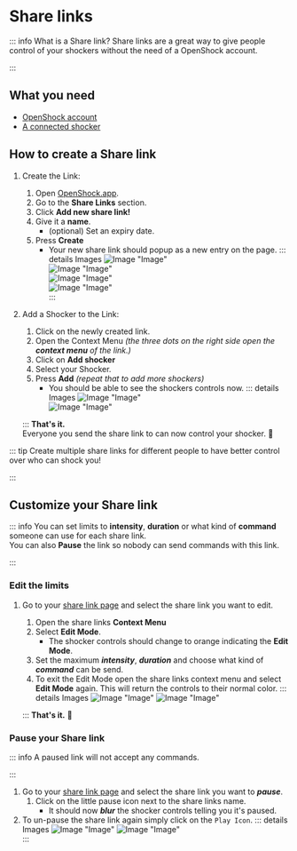 # Share links

::: info What is a Share link?
Share links are a great way to give people control of your shockers without the need of a OpenShock account.  

:::
## What you need
- [OpenShock account](https://openshock.app/)
- [A connected shocker](openshock-first-setup.md)

## How to create a Share link

1. Create the Link:
    1. Open [OpenShock.app](https://openshock.app/).
    2. Go to the **Share Links** section.  
    3. Click **Add new share link!**
    4. Give it a **name**.
        - (optional) Set an expiry date.
    5. Press **Create**
        - Your new share link should popup as a new entry on the page.
    ::: details Images
![Image "Image"](../static/guides/how-to-sharelinks/findshocklinks.png)  
![Image "Image"](../static/guides/how-to-sharelinks/addnewsharelink.png)  
![Image "Image"](../static/guides/how-to-sharelinks/createshocklink.png)  
![Image "Image"](../static/guides/how-to-sharelinks/sharelinkcreated.png)  
    :::
2. Add a Shocker to the Link:
    1. Click on the newly created link.
    2. Open the Context Menu *(the three dots on the right side open the **context menu** of the link.)*
    3. Click on **Add shocker**
    4. Select your Shocker.
    5. Press **Add** *(repeat that to add more shockers)*
        - You should be able to see the shockers controls now.
    ::: details Images
![Image "Image"](../static/guides/how-to-sharelinks/addshockertosharelink.png)  
![Image "Image"](../static/guides/how-to-sharelinks/addshockertosharelink2.png)  

    :::
**That's it.**  
Everyone you send the share link to can now control your shocker. 🎉

::: tip
Create multiple share links for different people to have better control over who can shock you!

:::
## Customize your Share link

::: info
You can set limits to **intensity**, **duration** or what kind of **command** someone can use for each share link.  
You can also **Pause** the link so nobody can send commands with this link.  

:::
### Edit the limits  

1. Go to your [share link page](https://openshock.app/#/dashboard/shares/links) and select the share link you want to edit.
    1. Open the share links **Context Menu**
    2. Select **Edit Mode**.
        - The shocker controls should change to orange indicating the **Edit Mode**.
    3. Set the maximum ***intensity***, ***duration*** and choose what kind of ***command*** can be send.
    4. To exit the Edit Mode open the share links context menu and select **Edit Mode** again. This will return the controls to their normal color.
    ::: details Images
![Image "Image"](../static/guides/how-to-sharelinks/editlinkllimits.png)
![Image "Image"](../static/guides/how-to-sharelinks/editinterface.png)

    :::
**That's it.** 🎉

### Pause your Share link

::: info
A paused link will not accept any commands.  

:::
1. Go to your [share link page](https://openshock.app/#/dashboard/shares/links) and select the share link you want to ***pause***.
    1. Click on the little pause icon next to the share links name.  
        - It should now ***blur*** the shocker controls telling you it's paused.
2. To un-pause the share link again simply click on the ``Play Icon``.
::: details Images
![Image "Image"](../static/guides/how-to-sharelinks/pauseshocker.png)
![Image "Image"](../static/guides/how-to-sharelinks/pausedlink.png)  
:::
